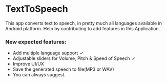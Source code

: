 # TextToSpeech
This app converts text to speech, in pretty much all languages available in Android platform. Help by contributing to add features in this Application.


### New expected features:
* Add multiple language support ✓
* Adjustable sliders for Volume, Pitch & Speed of Speech ✓
* Improve UI/UX
* Save the generated speech to file(MP3 or WAV)
* You can always suggest.

